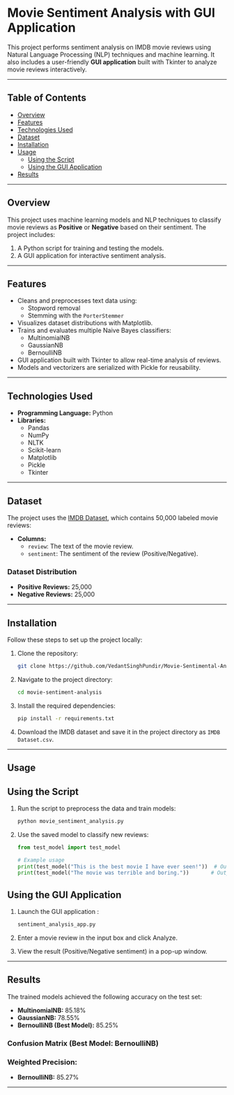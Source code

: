 # Movie Sentiment Analysis with GUI Application

This project performs sentiment analysis on IMDB movie reviews using Natural Language Processing (NLP) techniques and machine learning. It also includes a user-friendly **GUI application** built with Tkinter to analyze movie reviews interactively.

---

## Table of Contents
- [Overview](#overview)
- [Features](#features)
- [Technologies Used](#technologies-used)
- [Dataset](#dataset)
- [Installation](#installation)
- [Usage](#usage)
  - [Using the Script](#using-the-script)
  - [Using the GUI Application](#using-the-gui-application)
- [Results](#results)

---

## Overview

This project uses machine learning models and NLP techniques to classify movie reviews as **Positive** or **Negative** based on their sentiment. The project includes:
1. A Python script for training and testing the models.
2. A GUI application for interactive sentiment analysis.

---

## Features
- Cleans and preprocesses text data using:
  - Stopword removal
  - Stemming with the `PorterStemmer`
- Visualizes dataset distributions with Matplotlib.
- Trains and evaluates multiple Naive Bayes classifiers:
  - MultinomialNB
  - GaussianNB
  - BernoulliNB
- GUI application built with Tkinter to allow real-time analysis of reviews.
- Models and vectorizers are serialized with Pickle for reusability.

---

## Technologies Used

- **Programming Language:** Python
- **Libraries:** 
  - Pandas
  - NumPy
  - NLTK
  - Scikit-learn
  - Matplotlib
  - Pickle
  - Tkinter

---

## Dataset

The project uses the [IMDB Dataset](https://www.kaggle.com/datasets/lakshmi25npathi/imdb-dataset-of-50k-movie-reviews), which contains 50,000 labeled movie reviews:
- **Columns:**
  - `review`: The text of the movie review.
  - `sentiment`: The sentiment of the review (Positive/Negative).

### Dataset Distribution
- **Positive Reviews:** 25,000
- **Negative Reviews:** 25,000

---

## Installation

Follow these steps to set up the project locally:

1. Clone the repository:
    ```bash
    git clone https://github.com/VedantSinghPundir/Movie-Sentimental-Analysis.git
    ```
2. Navigate to the project directory:
    ```bash
    cd movie-sentiment-analysis
    ```
3. Install the required dependencies:
    ```bash
    pip install -r requirements.txt
    ```
4. Download the IMDB dataset and save it in the project directory as `IMDB Dataset.csv`.

---

## Usage
## Using the Script
1. Run the script to preprocess the data and train models:
    ```bash
    python movie_sentiment_analysis.py
    ```
2. Use the saved model to classify new reviews:
    ```python
    from test_model import test_model

    # Example usage
    print(test_model("This is the best movie I have ever seen!"))  # Output: Positive review
    print(test_model("The movie was terrible and boring."))       # Output: Negative review
    ```
## Using the GUI Application
1. Launch the GUI application :
    ```python
    sentiment_analysis_app.py
    ```
2. Enter a movie review in the input box and click Analyze.

3. View the result (Positive/Negative sentiment) in a pop-up window.


---

## Results

The trained models achieved the following accuracy on the test set:
- **MultinomialNB:** 85.18%
- **GaussianNB:** 78.55%
- **BernoulliNB (Best Model):** 85.25%

### Confusion Matrix (Best Model: BernoulliNB)
### Weighted Precision:
- **BernoulliNB:** 85.27%

---
